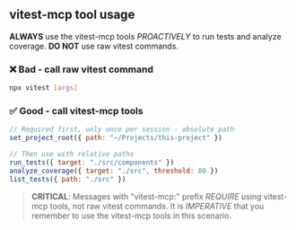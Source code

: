 ## vitest-mcp tool usage

**ALWAYS** use the vitest-mcp tools *PROACTIVELY* to run tests and analyze coverage.
**DO NOT** use raw vitest commands.

### ❌ Bad - call raw vitest command

```bash
npx vitest [args]
```

### ✅ Good - call vitest-mcp tools

```javascript
// Required first, only once per session - absolute path
set_project_root({ path: "~/Projects/this-project" })

// Then use with relative paths
run_tests({ target: "./src/components" })
analyze_coverage({ target: "./src", threshold: 80 })
list_tests({ path: "./src" })
```

> **CRITICAL**: Messages with "vitest-mcp:" prefix *REQUIRE* using vitest-mcp tools, not raw vitest commands. It is *IMPERATIVE* that you remember to use the vitest-mcp tools in this scenario.
